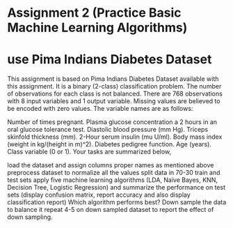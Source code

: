# Assignment 2 (Practice Basic Machine Learning Algorithms)

# use Pima Indians Diabetes Dataset

This assignment is based on Pima Indians Diabetes Dataset available with this assignment. It is a binary (2-class) classification problem. The number of observations for each class is not balanced. There are 768 observations with 8 input variables and 1 output variable. Missing values are believed to be encoded with zero values. The variable names are as follows:

Number of times pregnant.
Plasma glucose concentration a 2 hours in an oral glucose tolerance test.
Diastolic blood pressure (mm Hg).
Triceps skinfold thickness (mm).
2-Hour serum insulin (mu U/ml).
Body mass index (weight in kg/(height in m)^2).
Diabetes pedigree function.
Age (years).
Class variable (0 or 1).
Your tasks are summarized below, 

load the dataset and assign columns proper names as mentioned above
preprocess dataset to normalize all the values 
split data in 70-30 train and test sets
apply five machine learning algorithms (LDA, Naïve Bayes, KNN, Decision Tree, Logistic Regression)  and summarize the performance on test sets (display confusion matrix, report accuracy and also display classification report)
Which algorithm performs best? 
Down sample the data to balance it
repeat 4-5 on down sampled dataset to report the effect of down sampling. 